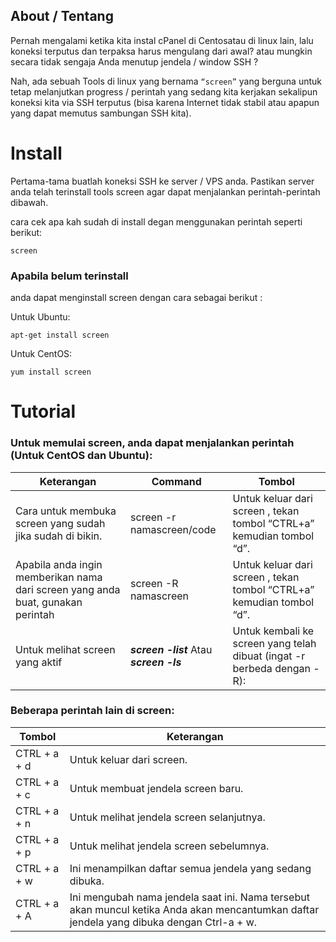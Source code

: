 ## About / Tentang
Pernah mengalami ketika kita instal cPanel di Centosatau di linux lain, 
lalu koneksi terputus dan terpaksa harus mengulang dari awal? atau mungkin secara tidak sengaja Anda menutup jendela / window SSH ?

Nah, ada sebuah Tools di linux yang bernama `“screen”` yang berguna untuk tetap melanjutkan progress / perintah yang sedang kita kerjakan sekalipun koneksi kita via SSH terputus (bisa karena Internet tidak stabil atau apapun yang dapat memutus sambungan SSH kita).

# Install
Pertama-tama buatlah koneksi SSH ke server / VPS anda. Pastikan server anda telah terinstall tools screen agar dapat menjalankan perintah-perintah dibawah.

cara cek apa kah sudah di install degan menggunakan perintah seperti berikut:
```
screen
```


### Apabila belum terinstall 
anda dapat menginstall screen dengan cara sebagai berikut :

Untuk Ubuntu:
```
apt-get install screen
```

Untuk CentOS:
```
yum install screen
```

# Tutorial
### Untuk memulai screen, anda dapat menjalankan perintah (Untuk CentOS dan Ubuntu):
| Keterangan | Command | Tombol |
| ------ | ------ | ------ |
|Cara untuk membuka screen yang sudah jika sudah di bikin.|screen -r namascreen/code|Untuk keluar dari screen , tekan tombol “CTRL+a” kemudian tombol “d”.|
|Apabila anda ingin memberikan nama dari screen yang anda buat, gunakan perintah|screen -R namascreen|Untuk keluar dari screen , tekan tombol “CTRL+a” kemudian tombol “d”.|
|Untuk melihat screen yang aktif|**_screen -list_** Atau _**screen -ls**_|Untuk kembali ke screen yang telah dibuat (ingat -r berbeda dengan -R):

### Beberapa perintah lain di screen:
| Tombol | Keterangan |
| ------ | ------ |
|CTRL + a + d|Untuk keluar dari screen.
|CTRL + a + c|Untuk membuat jendela screen baru.
|CTRL + a + n|Untuk melihat jendela screen selanjutnya.
|CTRL + a + p|Untuk melihat jendela screen sebelumnya.
|CTRL + a + w|Ini menampilkan daftar semua jendela yang sedang dibuka.
|CTRL + a + A|Ini mengubah nama jendela saat ini. Nama tersebut akan muncul ketika Anda akan mencantumkan daftar jendela yang dibuka dengan Ctrl-a + w.

